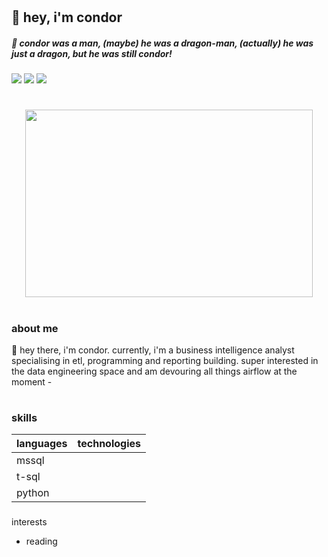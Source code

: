 #

## :dragon: hey, i'm condor
##### :dragon: *condor was a man, (maybe) he was a dragon-man, (actually) he was just a dragon, but he was still condor!*

<!--- badges --->
[<img src="https://img.shields.io/badge/Tableau-E97627?style=for-the-badge&logo=Tableau&logoColor=white">](https://public.tableau.com/app/profile/connerferguson)
[<img src="https://img.shields.io/badge/LinkedIn-0077B5?style=for-the-badge&logo=linkedin&logoColor=white">](https://www.linkedin.com/in/connerferguson/)
[<img src="https://img.shields.io/badge/Goodreads-372213?style=for-the-badge&logo=goodreads&logoColor=white">](https://www.goodreads.com/user/show/16114291-condor)

#

<p align="center">
    <img width="460" height="300" src="https://cdn.britannica.com/92/216092-050-4B31C2B7/custom-library.jpg?q=60">
</p>

#
### about me
:wave: hey there, i'm condor. currently, i'm a business intelligence analyst specialising in etl, programming and reporting building. super interested in the data engineering space and am devouring all things airflow at the moment
    - 

#
### skills

| languages          |        technologies   |
|---------------|---------------|
| mssql     | 
| t-sql     |
| python    |

###
interests

- reading
